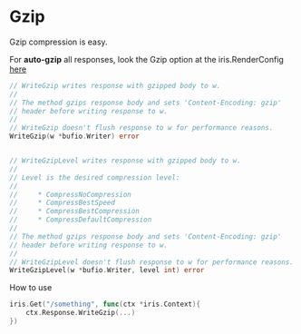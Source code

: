 # Gzip

Gzip compression is easy.


For **auto-gzip** all responses, look the Gzip option at the iris.RenderConfig [here](render.md)

```go
// WriteGzip writes response with gzipped body to w.
//
// The method gzips response body and sets 'Content-Encoding: gzip'
// header before writing response to w.
//
// WriteGzip doesn't flush response to w for performance reasons.
WriteGzip(w *bufio.Writer) error 


// WriteGzipLevel writes response with gzipped body to w.
//
// Level is the desired compression level:
//
//     * CompressNoCompression
//     * CompressBestSpeed
//     * CompressBestCompression
//     * CompressDefaultCompression
//
// The method gzips response body and sets 'Content-Encoding: gzip'
// header before writing response to w.
//
// WriteGzipLevel doesn't flush response to w for performance reasons.
WriteGzipLevel(w *bufio.Writer, level int) error
```

How to use
```go
iris.Get("/something", func(ctx *iris.Context){
    ctx.Response.WriteGzip(...) 
})


```